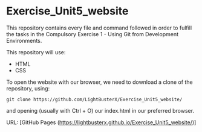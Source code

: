 # Exercise_Unit5_website

This repository contains every file and command followed in order to fulfill the tasks in the Compulsory Exercise 1 - Using Git from Development Environments.

This repository will use:
- HTML
- CSS

To open the website with our browser, we need to download a clone of the repository, using: 

`git clone https://github.com/LightBusterX/Exercise_Unit5_website/`

and opening (usually with Ctrl + O) our index.html in our preferred browser.

URL: [GitHub Pages (https://lightbusterx.github.io/Exercise_Unit5_website/)]
